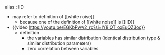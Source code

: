 alias:: IID

- may refer to definition of [[white noise]]
	- because one of the definition of [[white noise]] is [[IID]]
- {{video https://youtu.be/EGKbPww2_rc?si=IY8lQT_oxEuQZ3oc}}
	- definition
		- the variables has similar distribution (identical distribution type & similar distribution parameters)
		- zero correlation between variables